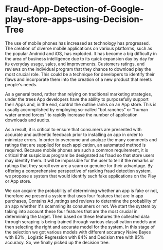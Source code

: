 # Fraud-App-Detection-of-Google-play-store-apps-using-Decision-Tree

The use of mobile phones has increased as technology has progressed. The creation of diverse mobile applications on various platforms, such as the popular Android and iOS, has exploded. It has become a big difficulty in the area of business intelligence due to its quick expansion day by day for its everyday usage, sales, and improvements. Customers ratings, and reviews on the individual program that they chance to download play the most crucial role. This could be a technique for developers to identify their flaws and incorporate them into the creation of a new product that meets people's needs.

As a general trend, rather than relying on traditional marketing strategies, under the trees App developers have the ability to purposefully support their Apps and, in the end, control the outline ranks on an App store. This is usually accomplished by employing so-called "bot ranches" or "human water armed forces" to rapidly increase the number of application downloads and audits.

As a result, it is critical to ensure that consumers are presented with accurate and authentic feedback prior to installing an app in order to minimize errors. In order to overcome and analyze the many comments and ratings that are supplied for each application, an automated method is required. Because mobile phones are such a common requirement, it is critical that suspicious program be designated as fraud so that store users may identify them. It will be impossible for the user to tell if the remarks or ratings that they scroll over are a scam or genuine for their advantage. By offering a comprehensive perspective of ranking fraud detection system, we propose a system that would identify such fake applications on the Play or App store.

We can acquire the probability of determining whether an app is fake or not, therefore we present a system that uses four features that are In app purchases, Contains Ad ,ratings and reviews to determine the probability of an app whether it's scamming its consumers or not.
We start the system by taking into account these four features that are the most crucial in determining the target. Then based on these features the collected data through scraping is being trained through various classification models and then selecting the right and accurate model for the system. In this stage of the selection we got various models with different accuracy Naive Bayes with 83% , Logistic Regression with 84% and Decision tree with 85% accuracy. 
So, we finally picked up the decision tree.
